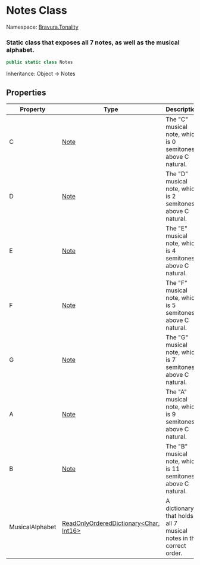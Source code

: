 # Notes Class

Namespace: [Bravura.Tonality](./Bravura.Tonality.md)

### Static class that exposes all 7 notes, as well as the musical alphabet.

```csharp
public static class Notes
```

Inheritance: Object -> Notes

## Properties
| Property | Type | Description |
| --- | --- | --- |
| C | [Note](./Bravura.Tonality.Note.md) | The "C" musical note, which is 0 semitones above C natural. |
| D | [Note](./Bravura.Tonality.Note.md) | The "D" musical note, which is 2 semitones above C natural. |
| E | [Note](./Bravura.Tonality.Note.md) | The "E" musical note, which is 4 semitones above C natural. |
| F | [Note](./Bravura.Tonality.Note.md) | The "F" musical note, which is 5 semitones above C natural. |
| G | [Note](./Bravura.Tonality.Note.md) | The "G" musical note, which is 7 semitones above C natural. |
| A | [Note](./Bravura.Tonality.Note.md) | The "A" musical note, which is 9 semitones above C natural. |
| B | [Note](./Bravura.Tonality.Note.md) | The "B" musical note, which is 11 semitones above C natural. |
| MusicalAlphabet | [ReadOnlyOrderedDictionary<Char, Int16>](./Bravura.Common.Types.ReadOnlyOrderedDictionary.md) | A dictionary that holds all 7 musical notes in the correct order. |
